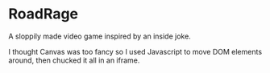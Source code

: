 # RoadRage
A sloppily made video game inspired by an inside joke.

I thought Canvas was too fancy so I used Javascript to move DOM elements around, then chucked it all in an iframe.
